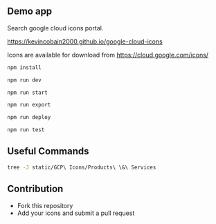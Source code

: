 ## Demo app

Search google cloud icons portal.

https://kevincobain2000.github.io/google-cloud-icons

Icons are available for download from https://cloud.google.com/icons/

```bash
npm install
```

```bash
npm run dev
```

```bash
npm run start
```

```bash
npm run export
```

```bash
npm run deploy
```

```bash
npm run test
```

## Useful Commands

```bash
tree -J static/GCP\ Icons/Products\ \&\ Services
```

## Contribution

- Fork this repository
- Add your icons and submit a pull request
